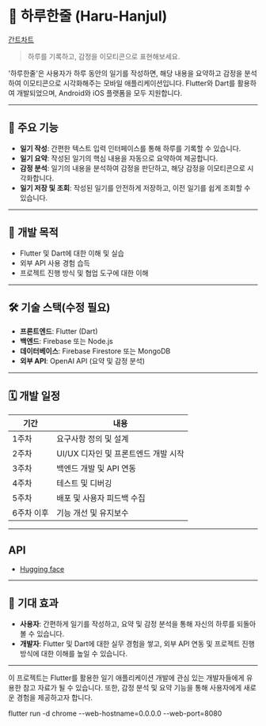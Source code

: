 # 🌟 하루한줄 (Haru-Hanjul)

[간트차트](https://www.notion.so/1f942f036609808b831adc7c932b91ba?v=1f942f036609811ebfa2000c717bd241&pvs=4)

> 하루를 기록하고, 감정을 이모티콘으로 표현해보세요.
>

'하루한줄'은 사용자가 하루 동안의 일기를 작성하면, 해당 내용을 요약하고 감정을 분석하여 이모티콘으로 시각화해주는 모바일 애플리케이션입니다. Flutter와 Dart를 활용하여 개발되었으며, Android와 iOS 플랫폼을 모두 지원합니다.

---

## 📱 주요 기능

- **일기 작성**: 간편한 텍스트 입력 인터페이스를 통해 하루를 기록할 수 있습니다.
- **일기 요약**: 작성된 일기의 핵심 내용을 자동으로 요약하여 제공합니다.
- **감정 분석**: 일기의 내용을 분석하여 감정을 판단하고, 해당 감정을 이모티콘으로 시각화합니다.
- **일기 저장 및 조회**: 작성된 일기를 안전하게 저장하고, 이전 일기를 쉽게 조회할 수 있습니다.

---

## 🎯 개발 목적

- Flutter 및 Dart에 대한 이해 및 실습
- 외부 API 사용 경험 습득
- 프로젝트 진행 방식 및 협업 도구에 대한 이해
---

## 🛠️ 기술 스택(수정 필요)

- **프론트엔드**: Flutter (Dart)
- **백엔드**: Firebase 또는 Node.js
- **데이터베이스**: Firebase Firestore 또는 MongoDB
- **외부 API**: OpenAI API (요약 및 감정 분석)
---

## 🗓️ 개발 일정

| 기간 | 내용 |
| --- | --- |
| 1주차 | 요구사항 정의 및 설계 | ->
| 2주차 | UI/UX 디자인 및 프론트엔드 개발 시작 | -> 완
| 3주차 | 백엔드 개발 및 API 연동 | -> 진행중
| 4주차 | 테스트 및 디버깅 |
| 5주차 | 배포 및 사용자 피드백 수집 |
| 6주차 이후 | 기능 개선 및 유지보수 |

---
## API

- [Hugging face](https://huggingface.co/)

---

## 🌈 기대 효과

- **사용자**: 간편하게 일기를 작성하고, 요약 및 감정 분석을 통해 자신의 하루를 되돌아볼 수 있습니다.
- **개발자**: Flutter 및 Dart에 대한 실무 경험을 쌓고, 외부 API 연동 및 프로젝트 진행 방식에 대한 이해를 높일 수 있습니다.

---

이 프로젝트는 Flutter를 활용한 일기 애플리케이션 개발에 관심 있는 개발자들에게 유용한 참고 자료가 될 수 있습니다. 또한, 감정 분석 및 요약 기능을 통해 사용자에게 새로운 경험을 제공하고자 합니다.

flutter run -d chrome --web-hostname=0.0.0.0 --web-port=8080
